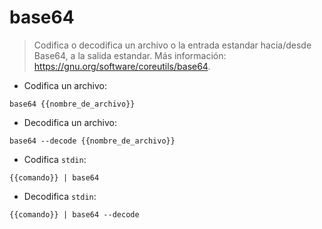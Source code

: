 # base64

> Codifica o decodifica un archivo o la entrada estandar hacia/desde Base64, a la salida estandar.
> Más información: <https://gnu.org/software/coreutils/base64>.

- Codifica un archivo:

`base64 {{nombre_de_archivo}}`

- Decodifica un archivo:

`base64 --decode {{nombre_de_archivo}}`

- Codifica `stdin`:

`{{comando}} | base64`

- Decodifica `stdin`:

`{{comando}} | base64 --decode`
